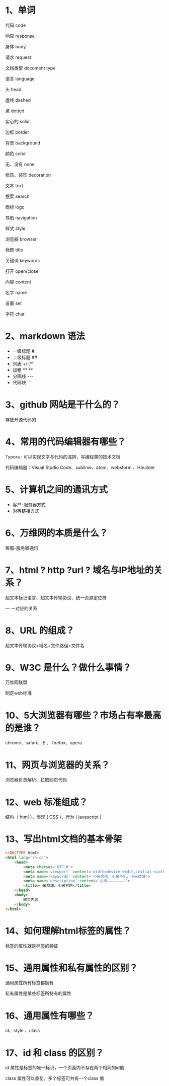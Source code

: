 # 1、单词

代码 code 

响应 response

身体 body

请求 request

文档类型 document type

语言 language

头 head

虚线 dashed

点 dotted

实心的 solid

边框 border

背景 background

颜色 color

无、没有  none

修饰、装饰 decoration

文本 text

搜索 search

商标 logo

导航 navigation

样式 style

浏览器 browser

标题 title

关键词 keywords

打开 open/close

内容 content

名字 name

设置 set

字符 char

# 2、markdown 语法

+ 一级标题 #
+ 二级标题 ##
+ 列表   +/-/*
+ 加粗 ** **
+ 分隔线 ---
+ 代码块 ```

# 3、github 网站是干什么的？

存放开源代码的

# 4、常用的代码编辑器有哪些？

Typora : 可以实现文字与代码的混排，写编程类的技术文档

代码编辑器：Visual Studio Code、sublime、atom、webstorm 、Hbuilder

# 5、计算机之间的通讯方式

+ 客户-服务器方式
+ 对等链接方式

# 6、万维网的本质是什么？

客服-服务器通讯

# 7、html ? http ?url ? 域名与IP地址的关系？

超文本标记语言、超文本传输协议、统一资源定位符

一 一对应的关系

# 8、URL 的组成？

超文本传输协议+域名+文件路径+文件名

# 9、W3C 是什么？做什么事情？

万维网联盟

制定web标准

# 10、5大浏览器有哪些？市场占有率最高的是谁？

 chrome、safari、IE 、 firefox、opera

# 11、网页与浏览器的关系？

浏览器负责解析、拉取网页代码

# 12、web 标准组成？

结构（ html ）、表现 ( CSS )、行为 ( javascript )

# 13、写出html文档的基本骨架

```html
<!DOCTYPE html>
<html lang='zh-cn'>
    <head>
        <meta charset='UTF-8'>
        <meta name='viewport' content='width=device-width,initial-scale=1'>
        <meta name='keywords' content='小米官网、小米手机、小米商城'>
        <meta name='description' content='小米……………………'>
        <title>小米商城、小米官网</title>
    </head>
    <body>
        网页内容
    </body>
</html>
```



# 14、如何理解html标签的属性？

标签的属性就是标签的特征

# 15、通用属性和私有属性的区别？

通用属性所有标签都拥有

私有属性是某些标签所特有的属性

# 16、通用属性有哪些？

id、style 、class 

# 17、id 和 class 的区别？

id 属性是标签的唯一标识，一个页面内不存在两个相同的id值

class 属性可以重复，多个标签可共有一个class 值


